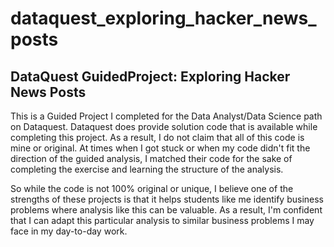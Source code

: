# dataquest_exploring_hacker_news_posts
## DataQuest GuidedProject: Exploring Hacker News Posts

This is a Guided Project I completed for the Data Analyst/Data Science path on Dataquest. Dataquest does provide solution code that is available while completing this project. As a result, I do not claim that all of this code is mine or original. At times when I got stuck or when my code didn't fit the direction of the guided analysis, I matched their code for the sake of completing the exercise and learning the structure of the analysis.

So while the code is not 100% original or unique, I believe one of the strengths of these projects is that it helps students like me identify business problems where analysis like this can be valuable. As a result, I'm confident that I can adapt this particular analysis to similar business problems I may face in my day-to-day work.
